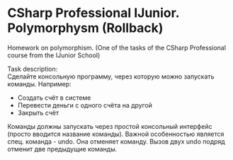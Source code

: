 # CSharp Professional IJunior. Polymorphysm (Rollback)
Homework on polymorphism. (One of the tasks of the CSharp Professional course from the IJunior School)

Task description:\
Сделайте консольную программу, через которую можно запускать команды. Например:
- Создать счёт в системе
- Перевести деньги с одного счёта на другой
- Закрыть счёт

Команды должны запускать через простой консольный интерфейс (просто вводится название команды).
Важной особенностью является спец. команда - undo. Она отменяет команду. Вызов двух undo подряд отменит две предыдущие команды.
